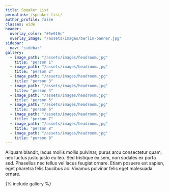 ```yaml
---
title: Speaker List
permalink: /speaker-list/
author_profile: false
classes: wide
header:
  overlay_color: "#5e616c"
  overlay_image: "/assets/images/berlin-banner.jpg"
sidebar:
  nav: "sidebar"
gallery:
  - image_path: "/assets/images/headroom.jpg"
    title: "person 1"
  - image_path: "/assets/images/headroom.jpg"
    title: "person 2"
  - image_path: "/assets/images/headroom.jpg"
    title: "person 3"
  - image_path: "/assets/images/headroom.jpg"
    title: "person 4"
  - image_path: "/assets/images/headroom.jpg"
    title: "person 5"
  - image_path: "/assets/images/headroom.jpg"
    title: "person 6"
  - image_path: "/assets/images/headroom.jpg"
    title: "person 7"
  - image_path: "/assets/images/headroom.jpg"
    title: "person 8"
  - image_path: "/assets/images/headroom.jpg"
    title: "person 9"
---
```


Aliquam blandit, lacus mollis mollis pulvinar, purus arcu consectetur quam, nec luctus justo justo eu leo. Sed tristique ex sem, non sodales ex porta sed. Phasellus nec tellus vel lacus feugiat ornare. Etiam posuere est sapien, eget pharetra felis faucibus ac. Vivamus pulvinar felis eget malesuada ornare.

{% include gallery %}
